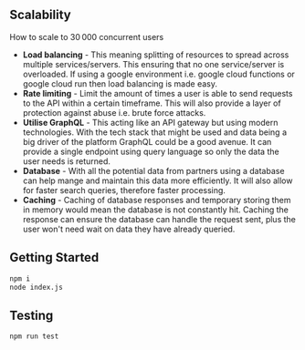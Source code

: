 ## Scalability 

How to scale to 30 000 concurrent users

* **Load balancing** - This meaning splitting of resources to spread across multiple services/servers. This ensuring that no one service/server is overloaded. If using a google environment i.e. google cloud functions or google cloud run then load balancing is made easy.
* **Rate limiting** - Limit the amount of times a user is able to send requests to the API within a certain timeframe. This will also provide a layer of protection against abuse i.e. brute force attacks.  
* **Utilise GraphQL** - This acting like an API gateway but using modern technologies. With the tech stack that might be used and data being a big driver of the platform GraphQL could be a good avenue. It can provide a single endpoint using query language so only the data the user needs is returned.
* **Database** - With all the potential data from partners using a database can help mange and maintain this data more efficiently. It will also allow for faster search queries, therefore faster processing.
* **Caching** - Caching of database responses and temporary storing them in memory would mean the database is not constantly hit. Caching the response can ensure the database can handle the request sent, plus the user won't need wait on data they have already queried.

## Getting Started

```bash
npm i
node index.js
```
## Testing

```bash
npm run test
```